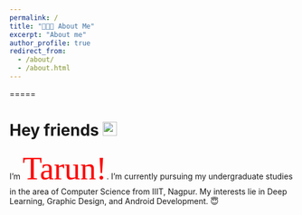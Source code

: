 ```yaml
---
permalink: /
title: "👨🏻‍💻 About Me"
excerpt: "About me"
author_profile: true
redirect_from: 
  - /about/
  - /about.html
---
```

=====

# Hey friends <img src="https://media.giphy.com/media/hvRJCLFzcasrR4ia7z/giphy.gif" width="25px">

I’m <span style="font-family:Papyrus; font-size:4em; color:red ">Tarun!</span>. I’m currently pursuing my undergraduate studies in the area of Computer Science from IIIT, Nagpur. My interests lie in Deep Learning, Graphic Design, and Android Development. 😇



